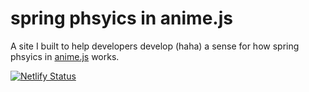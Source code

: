 # spring phsyics in anime.js

A site I built to help developers develop (haha) a sense for how spring phsyics in [anime.js](https://animejs.com/) works. 

[![Netlify Status](https://api.netlify.com/api/v1/badges/36ad1ce2-a3b6-4c32-9596-5270a43fe4c4/deploy-status)](https://app.netlify.com/sites/spring-physics-in-animejs/deploys)
